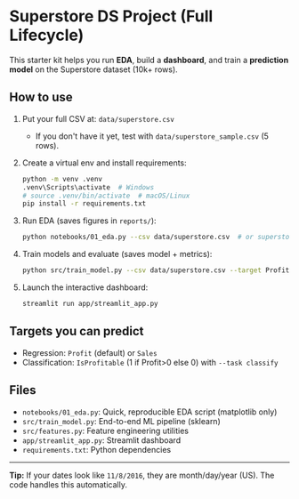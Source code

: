 
# Superstore DS Project (Full Lifecycle)

This starter kit helps you run **EDA**, build a **dashboard**, and train a **prediction model** on the Superstore dataset (10k+ rows).

## How to use

1. Put your full CSV at: `data/superstore.csv`  
   - If you don't have it yet, test with `data/superstore_sample.csv` (5 rows).

2. Create a virtual env and install requirements:
   ```bash
   python -m venv .venv
   .venv\Scripts\activate  # Windows
   # source .venv/bin/activate  # macOS/Linux
   pip install -r requirements.txt
   ```

3. Run EDA (saves figures in `reports/`):
   ```bash
   python notebooks/01_eda.py --csv data/superstore.csv  # or superstore_sample.csv
   ```

4. Train models and evaluate (saves model + metrics):
   ```bash
   python src/train_model.py --csv data/superstore.csv --target Profit
   ```

5. Launch the interactive dashboard:
   ```bash
   streamlit run app/streamlit_app.py
   ```

## Targets you can predict
- Regression: `Profit` (default) or `Sales`  
- Classification: `IsProfitable` (1 if Profit>0 else 0) with `--task classify`

## Files
- `notebooks/01_eda.py`: Quick, reproducible EDA script (matplotlib only)
- `src/train_model.py`: End-to-end ML pipeline (sklearn)
- `src/features.py`: Feature engineering utilities
- `app/streamlit_app.py`: Streamlit dashboard
- `requirements.txt`: Python dependencies

---

**Tip:** If your dates look like `11/8/2016`, they are month/day/year (US). The code handles this automatically.
